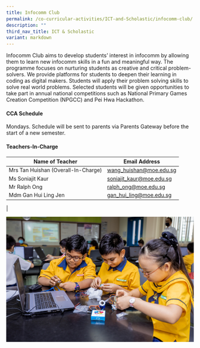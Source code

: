 ```yaml
---
title: Infocomm Club
permalink: /co-curricular-activities/ICT-and-Scholastic/infocomm-club/
description: ""
third_nav_title: ICT & Scholastic
variant: markdown
---
```

Infocomm Club aims to develop students’ interest in infocomm by allowing them to learn new infocomm skills in a fun and meaningful way. The programme focuses on nurturing students as creative and critical problem-solvers. We provide platforms for students to deepen their learning in coding as digital makers. Students will apply their problem solving skills to solve real world problems. Selected students will be given opportunities to take part in annual national competitions such as National Primary Games Creation Competition (NPGCC) and Pei Hwa Hackathon.

#### CCA Schedule
Mondays. Schedule will be sent to parents via Parents Gateway before the start of a new semester.

#### Teachers-In-Charge

| Name of Teacher | Email Address |
|---|---|
| Mrs Tan Huishan (Overall-In-Charge)  | [wang_huishan@moe.edu.sg](mailto:wang_huishan@moe.edu.sg)  |
| Ms Soniajit Kaur | [soniajit_kaur@moe.edu.sg](mailto:soniajit_kaur@moe.edu.sg) |
| Mr Ralph Ong | [ralph_ong@moe.edu.sg](mailto:ralph_ong@moe.edu.sg) |
| Mdm Gan Hui Ling Jen  | [gan_hui_ling@moe.edu.sg](mailto:gan_hui_ling@moe.edu.sg)  |
|

![](/images/CCA/ICT/info1.jpg)